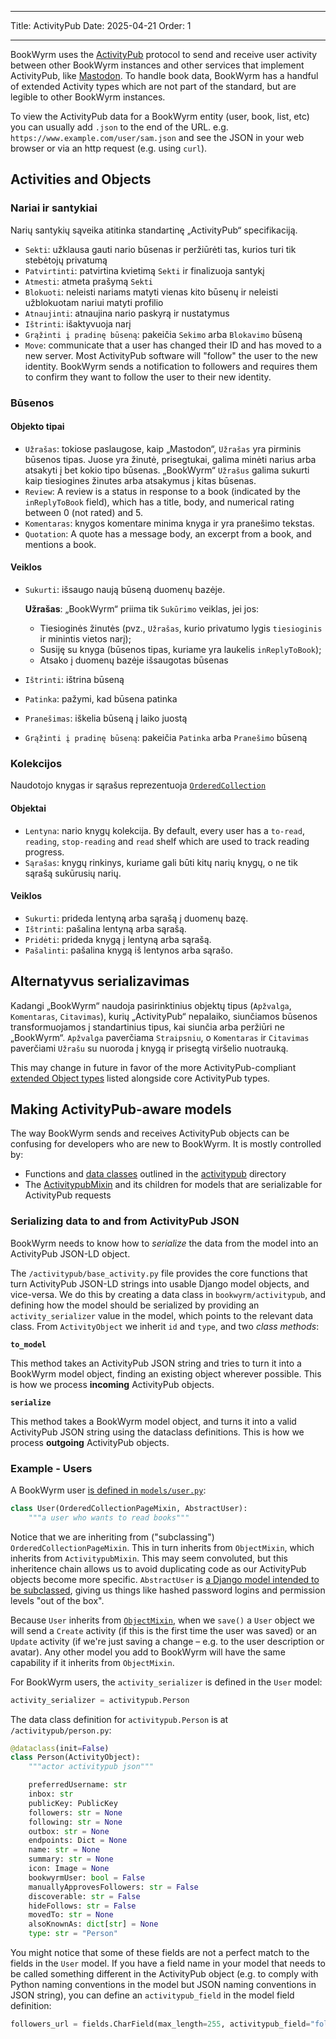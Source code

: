 - - -
Title: ActivityPub Date: 2025-04-21 Order: 1
- - -

BookWyrm uses the [ActivityPub](http://activitypub.rocks/) protocol to send and receive user activity between other BookWyrm instances and other services that implement ActivityPub, like [Mastodon](https://joinmastodon.org/). To handle book data, BookWyrm has a handful of extended Activity types which are not part of the standard, but are legible to other BookWyrm instances.

To view the ActivityPub data for a BookWyrm entity (user, book, list, etc) you can usually add `.json` to the end of the URL. e.g. `https://www.example.com/user/sam.json` and see the JSON in your web browser or via an http request (e.g. using `curl`).

## Activities and Objects

### Nariai ir santykiai
Narių santykių sąveika atitinka standartinę „ActivityPub“ specifikaciją.

- `Sekti`: užklausa gauti nario būsenas ir peržiūrėti tas, kurios turi tik stebėtojų privatumą
- `Patvirtinti`: patvirtina kvietimą `Sekti` ir finalizuoja santykį
- `Atmesti`: atmeta prašymą `Sekti`
- `Blokuoti`: neleisti nariams matyti vienas kito būsenų ir neleisti užblokuotam nariui matyti profilio
- `Atnaujinti`: atnaujina nario paskyrą ir nustatymus
- `Ištrinti`: išaktyvuoja narį
- `Grąžinti į pradinę būseną`: pakeičia `Sekimo` arba `Blokavimo` būseną
- `Move`: communicate that a user has changed their ID and has moved to a new server. Most ActivityPub software will "follow" the user to the new identity. BookWyrm sends a notification to followers and requires them to confirm they want to follow the user to their new identity.

### Būsenos
#### Objekto tipai

- `Užrašas`: tokiose paslaugose, kaip „Mastodon“, `Užrašas` yra pirminis būsenos tipas. Juose yra žinutė, prisegtukai, galima minėti narius arba atsakyti į bet kokio tipo būsenas. „BookWyrm“ `Užrašus` galima sukurti kaip tiesiogines žinutes arba atsakymus į kitas būsenas.
- `Review`: A review is a status in response to a book (indicated by the `inReplyToBook` field), which has a title, body, and numerical rating between 0 (not rated) and 5.
- `Komentaras`: knygos komentare minima knyga ir yra pranešimo tekstas.
- `Quotation`: A quote has a message body, an excerpt from a book, and mentions a book.

#### Veiklos

- `Sukurti`: išsaugo naują būseną duomenų bazėje.

    **Užrašas**: „BookWyrm“ priima tik `Sukūrimo` veiklas, jei jos:

    - Tiesioginės žinutės (pvz., `Užrašas`, kurio privatumo lygis `tiesioginis` ir minintis vietos narį);
    - Susiję su knyga (būsenos tipas, kuriame yra laukelis `inReplyToBook`);
    - Atsako į duomenų bazėje išsaugotas būsenas

- `Ištrinti`: ištrina būseną
- `Patinka`: pažymi, kad būsena patinka
- `Pranešimas`: iškelia būseną į laiko juostą
- `Grąžinti į pradinę būseną`: pakeičia `Patinka` arba `Pranešimo` būseną

### Kolekcijos
Naudotojo knygas ir sąrašus reprezentuoja [`OrderedCollection`](https://www.w3.org/TR/activitystreams-vocabulary/#dfn-orderedcollection)

#### Objektai

- `Lentyna`: nario knygų kolekcija. By default, every user has a `to-read`, `reading`, `stop-reading` and `read` shelf which are used to track reading progress.
- `Sąrašas`: knygų rinkinys, kuriame gali būti kitų narių knygų, o ne tik sąrašą sukūrusių narių.

#### Veiklos

- `Sukurti`: prideda lentyną arba sąrašą į duomenų bazę.
- `Ištrinti`: pašalina lentyną arba sąrašą.
- `Pridėti`: prideda knygą į lentyną arba sąrašą.
- `Pašalinti`: pašalina knygą iš lentynos arba sąrašo.

## Alternatyvus serializavimas
Kadangi „BookWyrm“ naudoja pasirinktinius objektų tipus (`Apžvalga`, `Komentaras`, `Citavimas`), kurių „ActivityPub“ nepalaiko, siunčiamos būsenos transformuojamos į standartinius tipus, kai siunčia arba peržiūri ne „BookWyrm“. `Apžvalga` paverčiama `Straipsniu`, o `Komentaras` ir `Citavimas` paverčiami `Užrašu` su nuoroda į knygą ir prisegtą viršelio nuotrauką.

This may change in future in favor of the more ActivityPub-compliant [extended Object types](https://www.w3.org/TR/activitystreams-core/#fig-following-is-an-example-object-that-uses-the-id-and-type-properties-to-express-the-global-identifier-and-object-type) listed alongside core ActivityPub types.

## Making ActivityPub-aware models

The way BookWyrm sends and receives ActivityPub objects can be confusing for developers who are new to BookWyrm. It is mostly controlled by:

* Functions and [data classes](https://docs.python.org/3/library/dataclasses.html) outlined in the [activitypub](https://github.com/bookwyrm-social/bookwyrm/tree/main/bookwyrm/activitypub) directory
* The [ActivitypubMixin](https://github.com/bookwyrm-social/bookwyrm/blob/c458cdcb992a36f3c4a06752499461c3dd991e07/bookwyrm/models/activitypub_mixin.py#L40) and its children for models that are serializable for ActivityPub requests

### Serializing data to and from ActivityPub JSON

BookWyrm needs to know how to _serialize_ the data from the model into an ActivityPub JSON-LD object.

The `/activitypub/base_activity.py` file provides the core functions that turn ActivityPub JSON-LD strings into usable Django model objects, and vice-versa. We do this by creating a data class in `bookwyrm/activitypub`, and defining how the model should be serialized by providing an `activity_serializer` value in the model, which points to the relevant data class. From `ActivityObject` we inherit `id` and `type`, and two _class methods_:

**`to_model`**

This method takes an ActivityPub JSON string and tries to turn it into a BookWyrm model object, finding an existing object wherever possible. This is how we process **incoming** ActivityPub objects.

**`serialize`**

This method takes a BookWyrm model object, and turns it into a valid ActivityPub JSON string using the dataclass definitions. This is how we process **outgoing** ActivityPub objects.

### Example - Users

A BookWyrm user [is defined in `models/user.py`](https://github.com/bookwyrm-social/bookwyrm/blob/main/bookwyrm/models/user.py):

```py
class User(OrderedCollectionPageMixin, AbstractUser):
    """a user who wants to read books"""
```
Notice that we are inheriting from ("subclassing") `OrderedCollectionPageMixin`. This in turn inherits from `ObjectMixin`, which inherits from `ActivitypubMixin`. This may seem convoluted, but this inheritence chain allows us to avoid duplicating code as our ActivityPub objects become more specific. `AbstractUser` is [a Django model intended to be subclassed](https://docs.djangoproject.com/en/5.1/topics/auth/customizing/#specifying-custom-user-model), giving us things like hashed password logins and permission levels "out of the box".

Because `User` inherits from [`ObjectMixin`](https://github.com/bookwyrm-social/bookwyrm/blob/c458cdcb992a36f3c4a06752499461c3dd991e07/bookwyrm/models/activitypub_mixin.py#L213), when we `save()` a `User` object we will send a `Create` activity (if this is the first time the user was saved) or an `Update` activity (if we're just saving a change – e.g. to the user description or avatar). Any other model you add to BookWyrm will have the same capability if it inherits from `ObjectMixin`.

For BookWyrm users, the `activity_serializer` is defined in the `User` model:

```py
activity_serializer = activitypub.Person
```

The data class definition for `activitypub.Person` is at `/activitypub/person.py`:

```py
@dataclass(init=False)
class Person(ActivityObject):
    """actor activitypub json"""

    preferredUsername: str
    inbox: str
    publicKey: PublicKey
    followers: str = None
    following: str = None
    outbox: str = None
    endpoints: Dict = None
    name: str = None
    summary: str = None
    icon: Image = None
    bookwyrmUser: bool = False
    manuallyApprovesFollowers: str = False
    discoverable: str = False
    hideFollows: str = False
    movedTo: str = None
    alsoKnownAs: dict[str] = None
    type: str = "Person"
```

You might notice that some of these fields are not a perfect match to the fields in the `User` model. If you have a field name in your model that needs to be called something different in the ActivityPub object (e.g. to comply with Python naming conventions in the model but JSON naming conventions in JSON string), you can define an `activitypub_field` in the model field definition:

```py
followers_url = fields.CharField(max_length=255, activitypub_field="followers")
```
